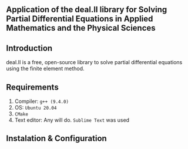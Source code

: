 ## Application of the deal.II library for Solving Partial Differential Equations in Applied Mathematics and the Physical Sciences

## Introduction

deal.II is a free, open-source library to solve partial differential equations using the finite element method.

## Requirements

1. Compiler: `g++ (9.4.0)`
2. OS: `Ubuntu 20.04`
3. `CMake`
4. Text editor: Any will do. `Sublime Text` was used

## Instalation & Configuration

